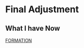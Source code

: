 # Final Adjustment
## What I have Now

[FORMATION](https://wwsiyang.github.io/CODEWORD/SKO/Week_12/Textparticle_customised_formation_121020_4)
